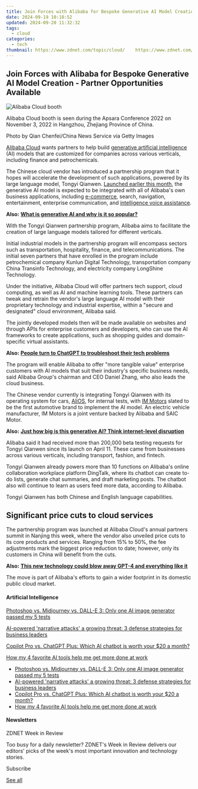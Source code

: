 ```yaml
---
title: Join Forces with Alibaba for Bespoke Generative AI Model Creation - Partner Opportunities Available
date: 2024-09-19 10:18:52
updated: 2024-09-20 11:32:32
tags:
  - cloud
categories:
  - tech
thumbnail: https://www.zdnet.com/topic/cloud/    https://www.zdnet.com/a/img/resize/2bcc699325edbed6fe69a2924df0002351b58870/2023/04/27/5b5953af-e8ce-4564-b05c-44eec02c4038/gettyimages-1438616508.jpg?width=170&height=96&fit=crop&auto=webp
---
```


## Join Forces with Alibaba for Bespoke Generative AI Model Creation - Partner Opportunities Available

![Alibaba Cloud booth](https://www.zdnet.com/a/img/resize/3c20809ad2270a692a784be1ea3c4a0179359500/2023/04/27/5b5953af-e8ce-4564-b05c-44eec02c4038/gettyimages-1438616508.jpg?auto=webp&width=1280)

Alibaba Cloud booth is seen during the Apsara Conference 2022 on November 3, 2022 in Hangzhou, Zhejiang Province of China.

Photo by Qian Chenfei/China News Service via Getty Images

[Alibaba Cloud](https://us.alibabacloud.com/) wants partners to help build [generative artificial intelligence](https://www.zdnet.com/article/what-is-generative-ai-and-why-is-it-so-popular-heres-everything-you-need-to-know/) (AI) models that are customized for companies across various verticals, including finance and petrochemicals. 

The Chinese cloud vendor has introduced a partnership program that it hopes will accelerate the development of such applications, powered by its large language model, Tongyi Qianwen. [Launched earlier this month](https://www.zdnet.com/article/alibaba-cloud-hops-on-chatgpt-bandwagon-offers-ai-model-to-customers/), the generative AI model is expected to be integrated with all of Alibaba's own business applications, including [e-commerce](https://www.zdnet.com/article/alibaba-e-commerce-merchants-turn-to-ai-for-content-creation/), search, navigation, entertainment, enterprise communication, and [intelligence voice assistance](https://www.zdnet.com/article/alibaba-to-invest-1b-on-ai-integration-with-smart-speaker/). 

**Also:** [**What is generative AI and why is it so popular?**](https://www.zdnet.com/article/what-is-generative-ai-and-why-is-it-so-popular-heres-everything-you-need-to-know/) 

With the Tongyi Qianwen partnership program, Alibaba aims to facilitate the creation of large language models tailored for different verticals. 

Initial industrial models in the partnership program will encompass sectors such as transportation, hospitality, finance, and telecommunications. The initial seven partners that have enrolled in the program include petrochemical company Kunlun Digital Technology, transportation company China Transinfo Technology, and electricity company LongShine Technology. 

Under the initiative, Alibaba Cloud will offer partners tech support, cloud computing, as well as AI and machine learning tools. These partners can tweak and retrain the vendor's large language AI model with their proprietary technology and industrial expertise, within a "secure and designated" cloud environment, Alibaba said.

The jointly developed models then will be made available on websites and through APIs for enterprise customers and developers, who can use the AI frameworks to create applications, such as shopping guides and domain-specific virtual assistants.

**Also:** [**People turn to ChatGPT to troubleshoot their tech problems**](https://www.zdnet.com/article/people-are-turning-to-chatgpt-to-troubleshoot-their-tech-problems-now/)

The program will enable Alibaba to offer "more tangible value" enterprise customers with AI models that suit their industry's specific business needs, said Alibaba Group's chairman and CEO Daniel Zhang, who also leads the cloud business. 

The Chinese vendor currently is integrating Tongyi Qianwen with its operating system for cars, [AliOS](https://www.zdnet.com/article/alibaba-looks-to-arm-hotels-cities-with-its-ai-technology/), for internal tests, with [IM Motors](https://www.immotors.net/) slated to be the first automotive brand to implement the AI model. An electric vehicle manufacturer, IM Motors is a joint venture backed by Alibaba and SAIC Motor. 

**Also:** [**Just how big is this generative AI? Think internet-level disruption**](https://www.zdnet.com/article/just-how-big-is-this-new-generative-ai-think-internet-level-disruption/)

Alibaba said it had received more than 200,000 beta testing requests for Tongyi Qianwen since its launch on April 11\. These came from businesses across various verticals, including transport, fashion, and fintech.

Tongyi Qianwen already powers more than 10 functions on Alibaba's online collaboration workplace platform DingTalk, where its chatbot can create to-do lists, generate chat summaries, and draft marketing posts. The chatbot also will continue to learn as users feed more data, according to Alibaba.

Tongyi Qianwen has both Chinese and English language capabilities.

## Significant price cuts to cloud services

The partnership program was launched at Alibaba Cloud's annual partners summit in Nanjing this week, where the vendor also unveiled price cuts to its core products and services. Ranging from 15% to 50%, the fee adjustments mark the biggest price reduction to date; however, only its customers in China will benefit from the cuts. 

**Also:** [**This new technology could blow away GPT-4 and everything like it**](https://www.zdnet.com/article/this-new-technology-could-blow-away-gpt-4-and-everything-like-it/)

The move is part of Alibaba's efforts to gain a wider footprint in its domestic public cloud market. 

#### Artificial Intelligence

[Photoshop vs. Midjourney vs. DALL-E 3: Only one AI image generator passed my 5 tests](https://www.zdnet.com/article/is-photoshops-new-text-to-image-as-good-as-midjourney-and-dall-e-we-test-it-and-see/ "Photoshop vs. Midjourney vs. DALL-E 3: Only one AI image generator passed my 5 tests")

[AI-powered 'narrative attacks' a growing threat: 3 defense strategies for business leaders](https://www.zdnet.com/article/ai-powered-narrative-attacks-a-growing-threat-3-defense-strategies-for-business-leaders/ "AI-powered 'narrative attacks' a growing threat: 3 defense strategies for business leaders")

[Copilot Pro vs. ChatGPT Plus: Which AI chatbot is worth your $20 a month?](https://www.zdnet.com/article/copilot-pro-vs-chatgpt-plus-which-is-ai-chatbot-is-worth-your-20-a-month/ "Copilot Pro vs. ChatGPT Plus: Which AI chatbot is worth your $20 a month?")

[How my 4 favorite AI tools help me get more done at work](https://www.zdnet.com/article/how-my-4-favorite-ai-tools-help-me-get-more-done-at-work/ "How my 4 favorite AI tools help me get more done at work")

* [Photoshop vs. Midjourney vs. DALL-E 3: Only one AI image generator passed my 5 tests](https://www.zdnet.com/article/is-photoshops-new-text-to-image-as-good-as-midjourney-and-dall-e-we-test-it-and-see/ "Photoshop vs. Midjourney vs. DALL-E 3: Only one AI image generator passed my 5 tests")
* [AI-powered 'narrative attacks' a growing threat: 3 defense strategies for business leaders](https://www.zdnet.com/article/ai-powered-narrative-attacks-a-growing-threat-3-defense-strategies-for-business-leaders/ "AI-powered 'narrative attacks' a growing threat: 3 defense strategies for business leaders")
* [Copilot Pro vs. ChatGPT Plus: Which AI chatbot is worth your $20 a month?](https://www.zdnet.com/article/copilot-pro-vs-chatgpt-plus-which-is-ai-chatbot-is-worth-your-20-a-month/ "Copilot Pro vs. ChatGPT Plus: Which AI chatbot is worth your $20 a month?")
* [How my 4 favorite AI tools help me get more done at work](https://www.zdnet.com/article/how-my-4-favorite-ai-tools-help-me-get-more-done-at-work/ "How my 4 favorite AI tools help me get more done at work")

#### Newsletters

ZDNET Week in Review

Too busy for a daily newsletter? ZDNET's Week in Review delivers our editors' picks of the week's most important innovation and technology stories.

 Subscribe

[See all](https://www.zdnet.com/newsletters/)

<ins class="adsbygoogle"
     style="display:block"
     data-ad-format="autorelaxed"
     data-ad-client="ca-pub-7571918770474297"
     data-ad-slot="1223367746"></ins>



<ins class="adsbygoogle"
     style="display:block"
     data-ad-client="ca-pub-7571918770474297"
     data-ad-slot="8358498916"
     data-ad-format="auto"
     data-full-width-responsive="true"></ins>
